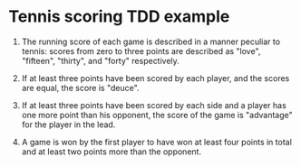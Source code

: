 # Tennis scoring TDD example

1. The running score of each game is described in a manner peculiar to tennis: scores from zero to three points are described as "love", "fifteen", "thirty", and "forty" respectively.

2. If at least three points have been scored by each player, and the scores are equal, the score is "deuce".

3. If at least three points have been scored by each side and a player has one more point than his opponent, the score of the game is "advantage" for the player in the lead.

4. A game is won by the first player to have won at least four points in total and at least two points more than the opponent.
